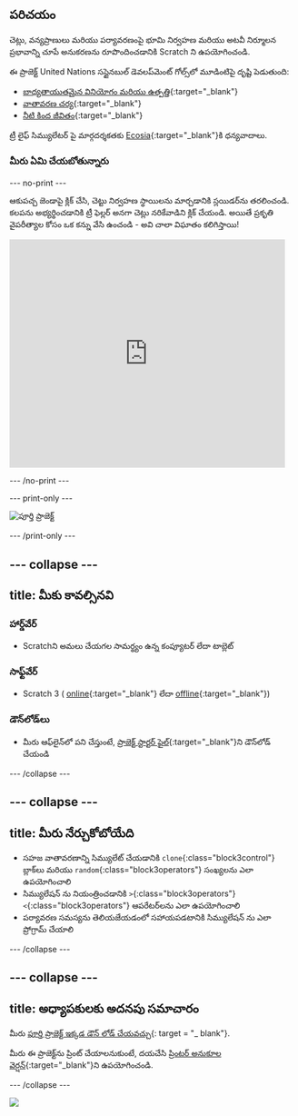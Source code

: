 ## పరిచయం

చెట్లు, వన్యప్రాణులు మరియు పర్యావరణంపై భూమి నిర్వహణ మరియు అటవీ నిర్మూలన ప్రభావాన్ని చూపే అనుకరణను రూపొందించడానికి Scratch ని ఉపయోగించండి.

ఈ ప్రాజెక్ట్ United Nations సస్టైనబుల్ డెవలప్‌మెంట్ గోల్స్‌లో మూడింటిపై దృష్టి పెడుతుంది:

+ [బాధ్యతాయుతమైన వినియోగం మరియు ఉత్పత్తి](https://www.undp.org/sustainable-development-goals#responsible-consumption-and-production){:target="_blank"}
+ [వాతావరణ చర్య](https://www.undp.org/sustainable-development-goals#climate-action){:target="_blank"}
+ [నీటి కింద జీవితం](https://www.undp.org/sustainable-development-goals#below-water){:target="_blank"}

ట్రీ లైఫ్ సిమ్యులేటర్ పై మార్గదర్శకతకు [Ecosia](https://www.ecosia.org){:target="_blank"}కి ధన్యవాదాలు.

### మీరు ఏమి చేయబోతున్నారు

--- no-print ---

ఆకుపచ్చ జెండాపై క్లిక్ చేసి, చెట్టు నిర్వహణ స్థాయిలను మార్చడానికి స్లయిడర్‌ను తరలించండి. కలపను అభ్యర్థించడానికి ట్రీ ఫెల్లర్ అనగా చెట్లు నరికేవాడిని క్లిక్ చేయండి. అయితే ప్రకృతి వైపరీత్యాల కోసం ఒక కన్ను వేసి ఉంచండి - అవి చాలా విఘాతం కలిగిస్తాయి!

<div class="scratch-preview">
  <iframe src="https://scratch.mit.edu/projects/431800781/embed" allowtransparency="true" width="485" height="402" frameborder="0" scrolling="no" allowfullscreen></iframe>
</div>

--- /no-print ---

--- print-only ---

![పూర్తి ప్రాజెక్ట్](images/showcase_static.png)

--- /print-only ---

--- collapse ---
---
title: మీకు కావల్సినవి
---

### హార్డ్‌వేర్

+ Scratchని అమలు చేయగల సామర్థ్యం ఉన్న కంప్యూటర్ లేదా టాబ్లెట్

### సాఫ్ట్‌వేర్

+ Scratch 3 ( [online](https://scratch.mit.edu/){:target="_blank"} లేదా [offline](https://scratch.mit.edu/download){:target="_blank"})

### డౌన్‌లోడ్‌లు

+ మీరు ఆఫ్‌లైన్‌లో పని చేస్తుంటే, [ప్రాజెక్ట్ స్టార్టర్ ఫైల్](https://rpf.io/p/en/tree-life-simulator-go){:target="_blank"}ని డౌన్‌లోడ్ చేయండి

--- /collapse ---

--- collapse ---
---
title: మీరు నేర్చుకోబోయేది
---

+ సహజ వాతావరణాన్ని సిమ్యులేట్ చేయడానికి `clone`{:class="block3control"} బ్లాక్‌లు మరియు `random`{:class="block3operators"} సంఖ్యలను ఎలా ఉపయోగించాలి
+ సిమ్యులేషన్ ను నియంత్రించడానికి `>`{:class="block3operators"} `<`{:class="block3operators"} ఆపరేటర్‌లను ఎలా ఉపయోగించాలి
+ పర్యావరణ సమస్యను తెలియజేయడంలో సహాయపడటానికి సిమ్యులేషన్ ను ఎలా ప్రోగ్రామ్ చేయాలి

--- /collapse ---

--- collapse ---
---
title: అధ్యాపకులకు అదనపు సమాచారం
---

మీరు [పూర్తి ప్రాజెక్ట్ ఇక్కడ డౌన్ లోడ్ చేయవచ్చు](https://rpf.io/p/en/tree-life-simulator-get){: target = "_ blank"}.

మీరు ఈ ప్రాజెక్ట్‌ను ప్రింట్ చేయాలనుకుంటే, దయచేసి [ప్రింటర్ అనుకూల వెర్షన్](https://projects.raspberrypi.org/en/projects/tree-life-simulator/print){:target="_blank"}ని ఉపయోగించండి.

--- /collapse ---

![](http://code.org/api/hour/begin_rp_tree.png)